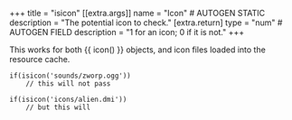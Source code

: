 +++
title = "isicon"
[[extra.args]]
name = "Icon" # AUTOGEN STATIC
description = "The potential icon to check."
[extra.return]
type = "num" # AUTOGEN FIELD
description = "1 for an icon; 0 if it is not."
+++

This works for both {{ icon() }} objects, and icon files loaded into the resource cache.

```dm
if(isicon('sounds/zworp.ogg'))
    // this will not pass

if(isicon('icons/alien.dmi'))
    // but this will
```
